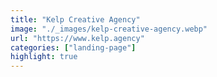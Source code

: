 ```yaml
---
title: "Kelp Creative Agency"
image: "./_images/kelp-creative-agency.webp"
url: "https://www.kelp.agency"
categories: ["landing-page"]
highlight: true
---
```

